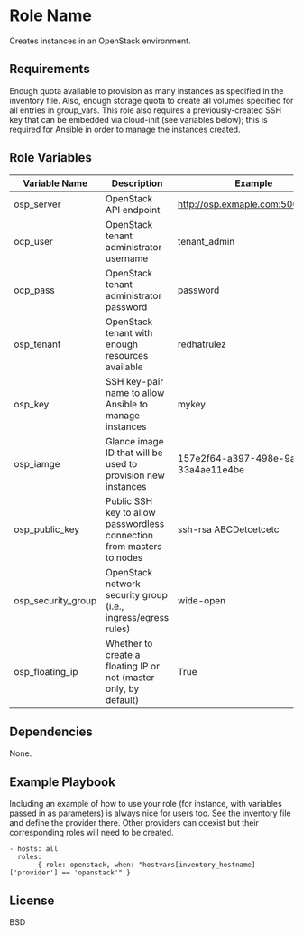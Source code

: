 Role Name
=========

Creates instances in an OpenStack environment.

Requirements
------------

Enough quota available to provision as many instances as specified in the inventory file. Also, enough storage quota to create all volumes specified for all entries in group_vars.
This role also requires a previously-created SSH key that can be embedded via cloud-init (see variables below); this is required for Ansible in order to manage the instances created.

Role Variables
--------------

| Variable Name      | Description                                                           | Example                              |
|--------------------|-----------------------------------------------------------------------|--------------------------------------|
| osp_server 	       | OpenStack API endpoint                            										 | http://osp.exmaple.com:5000/v2.0/    | 
| ocp_user           | OpenStack tenant administrator username    									         | tenant_admin              	          |
| ocp_pass     	     | OpenStack tenant administrator password    									         | password                   	        |
| osp_tenant 	       | OpenStack tenant with enough resources available   									 | redhatrulez                          | 
| osp_key   	       | SSH key-pair name to allow Ansible to manage instances								 | mykey                                | 
| osp_iamge          | Glance image ID that will be used to provision new instances  				 | 157e2f64-a397-498e-9a30-33a4ae11e4be | 
| osp_public_key     | Public SSH key to allow passwordless connection from masters to nodes | ssh-rsa ABCDetcetcetc                | 
| osp_security_group | OpenStack network security group (i.e., ingress/egress rules)         | wide-open                            | 
| osp_floating_ip    | Whether to create a floating IP or not (master only, by default)      | True                                 | 

Dependencies
------------

None.

Example Playbook
----------------

Including an example of how to use your role (for instance, with variables passed in as parameters) is always nice for users too.
See the inventory file and define the provider there. Other providers can coexist but their corresponding roles will need to be created.

    - hosts: all
      roles:
         - { role: openstack, when: "hostvars[inventory_hostname]['provider'] == 'openstack'" }

License
-------

BSD


